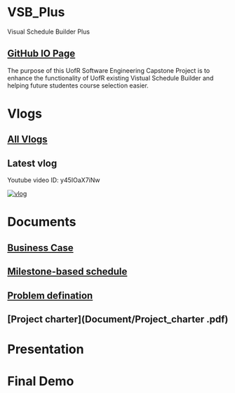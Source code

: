 # VSB_Plus

Visual Schedule Builder Plus

## [GitHub IO Page](https://yang242j.github.io/VSB_Plus)

The purpose of this UofR Software Engineering Capstone Project is to enhance the functionality of UofR existing Vistual Schedule Builder and helping future studentes course selection easier.

# Vlogs

## [All Vlogs](Document/Vlogs/vlog.md)

## Latest vlog

Youtube video ID: y45IOaX7iNw

[![vlog](https://img.youtube.com/vi/y45IOaX7iNw/0.jpg)](https://www.youtube.com/watch?/v=y45IOaX7iNw)

# Documents

## [Business Case](Document/Business_case.pdf)

## [Milestone-based schedule](Document/Milestone_based_schedule.pdf)

## [Problem defination](Document/Problem_definition.md)

## [Project charter](Document/Project_charter .pdf)

# Presentation

# Final Demo

